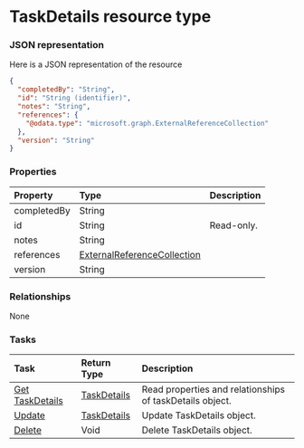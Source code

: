 # TaskDetails resource type



### JSON representation

Here is a JSON representation of the resource

<!-- {
  "blockType": "resource",
  "optionalProperties": [

  ],
  "@odata.type": "microsoft.graph.TaskDetails"
}-->

```json
{
  "completedBy": "String",
  "id": "String (identifier)",
  "notes": "String",
  "references": {
    "@odata.type": "microsoft.graph.ExternalReferenceCollection"
  },
  "version": "String"
}

```
### Properties
| Property	   | Type	|Description|
|:---------------|:--------|:----------|
|completedBy|String||
|id|String| Read-only.|
|notes|String||
|references|[ExternalReferenceCollection](externalreferencecollection.md)||
|version|String||

### Relationships
None


### Tasks

| Task		   | Return Type	|Description|
|:---------------|:--------|:----------|
|[Get TaskDetails](../api/taskdetails_get.md) | [TaskDetails](taskdetails.md) |Read properties and relationships of taskDetails object.|
|[Update](../api/taskdetails_update.md) | [TaskDetails](taskdetails.md)	|Update TaskDetails object. |
|[Delete](../api/taskdetails_delete.md) | Void	|Delete TaskDetails object. |

<!-- uuid: b57e0f52-ea7f-42af-84a1-6685a394f1b9
2015-10-16 21:11:05 UTC -->
<!-- {
  "type": "#page.annotation",
  "description": "TaskDetails resource",
  "keywords": "",
  "section": "documentation",
  "tocPath": ""
}-->